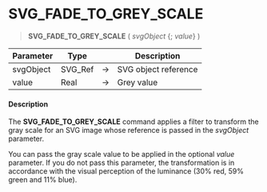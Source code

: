 # SVG_FADE_TO_GREY_SCALE

>**SVG_FADE_TO_GREY_SCALE** ( *svgObject* {; *value*} )

| Parameter | Type |  | Description |
| --- | --- | --- | --- |
| svgObject | SVG_Ref | &#8594; | SVG object reference |
| value | Real | &#8594; | Grey value |



#### Description 

The **SVG\_FADE\_TO\_GREY\_SCALE** command applies a filter to transform the gray scale for an SVG image whose reference is passed in the *svgObject* parameter.

You can pass the gray scale value to be applied in the optional *value* parameter. If you do not pass this parameter, the transformation is in accordance with the visual perception of the luminance (30% red, 59% green and 11% blue).
